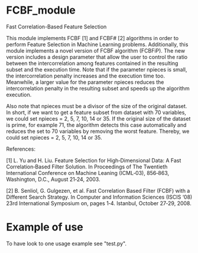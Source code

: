 # FCBF_module
Fast Correlation-Based Feature Selection

This module implements FCBF [1] and FCBF# [2] algorithms in order to perform Feature Selection in Machine Learning problems. Additionally, this module implements a novel version of FCBF algorithm (FCBFiP). The new version includes a design parameter that allow the user to control the ratio between the intercorrelation among features contained in the resulting subset and the execution time. Note that if the parameter npieces is small, the intercorrelation penalty increases and the execution time too. Meanwhile, a larger value for the parameter npieces reduces the intercorrelation penalty in the resulting subset and speeds up the algorithm execution. 

Also note that npieces must be a divisor of the size of the original dataset. In short, if we want to get a feature subset from dataset with 70 variables, we could set npieces = 2, 5, 7, 10, 14 or 35. If the original size of the dataset is prime, for example 71, the algorithm detects this case automatically and reduces the set to 70 variables by removing the worst feature. Thereby, we could set npieces = 2, 5, 7, 10, 14 or 35. 

References:

[1] L. Yu and H. Liu. Feature Selection for High‐Dimensional Data: A Fast Correlation‐Based Filter Solution. In Proceedings of The Twentieth International Conference on Machine Leaning (ICML‐03), 856‐863, Washington, D.C., August 21‐24, 2003.

[2] B. Senliol, G. Gulgezen, et al. Fast Correlation Based Filter (FCBF) with a Different Search Strategy. In Computer and Information Sciences (ISCIS ‘08) 23rd International Symposium on, pages 1‐4. Istanbul, October 27‐29, 2008.



# Example of use

To have look to one usage example see "test.py".





